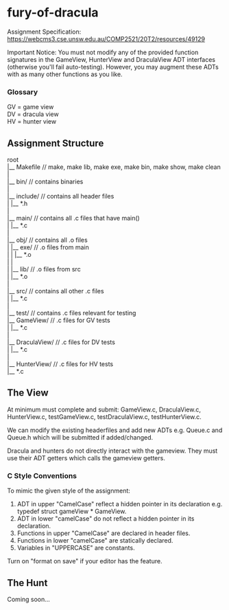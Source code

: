 # fury-of-dracula

Assignment Specification: https://webcms3.cse.unsw.edu.au/COMP2521/20T2/resources/49129

Important Notice: You must not modify any of the provided function signatures in the GameView, HunterView and DraculaView ADT interfaces (otherwise you'll fail auto-testing). However, you may augment these ADTs with as many other functions as you like.

### Glossary
GV = game view\
DV = dracula view\
HV = hunter view

## Assignment Structure
root\
|__ Makefile            // make, make lib, make exe, make bin, make show, make clean\
|\
|__ bin/                // contains binaries\
|\
|__ include/            // contains all header files\
|   |__ *.h\
|\
|__ main/               // contains all .c files that have main()\
|   |__ *.c\
|\
|__ obj/                // contains all .o files\
|   |__ exe/            // .o files from main\
|   |   |__ *.o\
|   |\
|   |__ lib/            // .o files from src\
|       |__ *.o\
|\
|__ src/                // contains all other .c files\
|   |__ *.c\
|\
|__ test/               // contains .c files relevant for testing\
    |__ GameView/       // .c files for GV tests\
    |   |__ *.c\
    |\
    |__ DraculaView/    // .c files for DV tests\
    |   |__ *.c\
    |\
    |__ HunterView/     // .c files for HV tests\
        |__ *.c

## The View

At minimum must complete and submit: GameView.c, DraculaView.c, HunterView.c, testGameView.c, testDraculaView.c, testHunterView.c.

We can modify the existing headerfiles and add new ADTs e.g. Queue.c and Queue.h which will be submitted if added/changed.

Dracula and hunters do not directly interact with the gameview. They must use their ADT getters which calls the gameview getters.

### C Style Conventions

To mimic the given style of the assignment:
1. ADT in upper "CamelCase" reflect a hidden pointer in its declaration e.g. typedef struct gameView * GameView.
2. ADT in lower "camelCase" do not reflect a hidden pointer in its declaration.
3. Functions in upper "CamelCase" are declared in header files.
4. Functions in lower "camelCase" are statically declared.
5. Variables in "UPPERCASE" are constants.

Turn on "format on save" if your editor has the feature.

## The Hunt

Coming soon...

